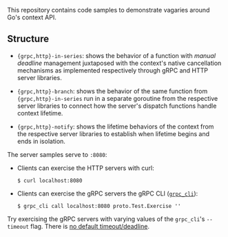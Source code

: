 This repository contains code samples to demonstrate vagaries around Go's
context API.

## Structure

* `{grpc,http}-in-series`: shows the behavior of a function with *manual
  deadline* management juxtaposed with the context's native cancellation
  mechanisms as implemented respectively through gRPC and HTTP server libraries.

* `{grpc,http}-branch`: shows the behavior of the same function from
  `{grpc,http}-in-series` run in a separate goroutine from the respective server
  libraries to connect how the server's dispatch functions handle context
  lifetime.

* `{grpc,http}-notify`: shows the lifetime behaviors of the context from the
  respective server libraries to establish when lifetime begins and ends in
  isolation.

The server samples serve to `:8080`:

* Clients can exercise the HTTP servers with curl:

  ```
  $ curl localhost:8080
  ```

* Clients can exercise the gRPC servers the gRPC CLI ([`grpc_cli`]):

  ```
  $ grpc_cli call localhost:8080 proto.Test.Exercise ''
  ```

Try exercising the gRPC servers with varying values of the `grpc_cli`'s
`--timeout` flag.  There is [no default timeout/deadline].

[`grpc_cli`]: https://github.com/grpc/grpc/blob/master/doc/command_line_tool.md
[no default timeout/deadline]: https://grpc.io/docs/guides/deadlines/#deadlines-on-the-client
